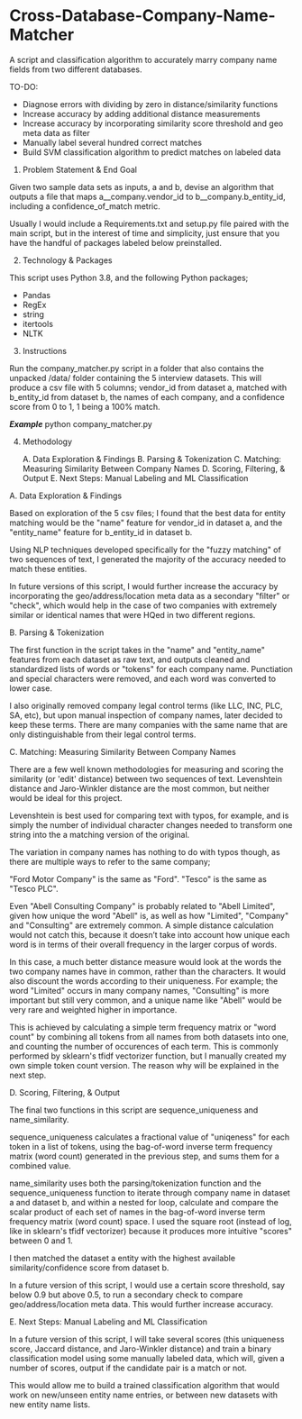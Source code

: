 # Cross-Database-Company-Name-Matcher
A script and classification algorithm to accurately marry company name fields from two different databases.

TO-DO:
- Diagnose errors with dividing by zero in distance/similarity functions
- Increase accuracy by adding additional distance measurements
- Increase accuracy by incorporating similarity score threshold and geo meta data as filter
- Manually label several hundred correct matches
- Build SVM classification algorithm to predict matches on labeled data


1. Problem Statement & End Goal
 
Given two sample data sets as inputs, a and b, devise an algorithm that outputs a file that maps a__company.vendor_id to b__company.b_entity_id, including a confidence_of_match metric.

Usually I would include a Requirements.txt and setup.py file paired with the main script, but in the interest of time and simplicity, just ensure that you have the handful of packages labeled below preinstalled.

2. Technology & Packages

This script uses Python 3.8, and the following Python packages;
- Pandas
- RegEx
- string
- itertools
- NLTK


3. Instructions

Run the company_matcher.py script in a folder that also contains the unpacked /data/ folder containing the 5 interview datasets. This will produce a csv file with 5 columns; vendor_id from dataset a, matched with b_entity_id from dataset b, the names of each company, and a confidence score from 0 to 1, 1 being a 100% match.

***Example***
python company_matcher.py



4. Methodology

    A. Data Exploration & Findings
    B. Parsing & Tokenization
    C. Matching: Measuring Similarity Between Company Names
    D. Scoring, Filtering, & Output
    E. Next Steps: Manual Labeling and ML Classification


A. Data Exploration & Findings

Based on exploration of the 5 csv files; I found that the best data for entity matching would be the "name" feature for vendor_id in dataset a, and the "entity_name" feature for b_entity_id in dataset b. 

Using NLP techniques developed specifically for the "fuzzy matching" of two sequences of text, I generated the majority of the accuracy needed to match these entities. 

In future versions of this script, I would further increase the accuracy by incorporating the geo/address/location meta data as a secondary "filter" or "check", which would help in the case of two companies with extremely similar or identical names that were HQed in two different regions.


B. Parsing & Tokenization

The first function in the script takes in the "name" and "entity_name" features from each dataset as raw text, and outputs cleaned and standardized lists of words or "tokens" for each company name. Punctiation and special characters were removed, and each word was converted to lower case. 

I also originally removed company legal control terms (like LLC, INC, PLC, SA, etc), but upon manual inspection of company names, later decided to keep these terms. There are many companies with the same name that are only distinguishable from their legal control terms.



C. Matching: Measuring Similarity Between Company Names

There are a few well known methodologies for measuring and scoring the similarity (or 'edit' distance) between two sequences of text. Levenshtein distance and Jaro-Winkler distance are the most common, but neither would be ideal for this project.

Levenshtein is best used for comparing text with typos, for example, and is simply the number of individual character changes needed to transform one string into the a matching version of the original.

The variation in company names has nothing to do with typos though, as there are multiple ways to refer to the same company;

"Ford Motor Company" is the same as "Ford". "Tesco" is the same as "Tesco PLC". 

Even "Abell Consulting Company" is probably related to "Abell Limited", given how unique the word "Abell" is, as well as how "Limited", "Company" and "Consulting" are extremely common. A simple distance calculation would not catch this, because it doesn’t take into account how unique each word is in terms of their overall frequency in the larger corpus of words.

In this case, a much better distance measure would look at the words the two company names have in common, rather than the characters. It would also discount the words according to their uniqueness. For example; the word "Limited" occurs in many company names, "Consulting" is more important but still very common, and a unique name like "Abell" would be very rare and weighted higher in importance.

This is achieved by calculating a simple term frequency matrix or "word count" by combining all tokens from all names from both datasets into one, and counting the number of occurences of each term. This is commonly performed by sklearn's tfidf vectorizer function, but I manually created my own simple token count version. The reason why will be explained in the next step.



D. Scoring, Filtering, & Output

The final two functions in this script are sequence_uniqueness and name_similarity.

sequence_uniqueness calculates a fractional value of "uniqeness" for each token in a list of tokens, using the bag-of-word inverse term frequency matrix (word count) generated in the previous step, and sums them for a combined value.

name_similarity uses both the parsing/tokenization function and the sequence_uniqueness function to iterate through company name in dataset a and dataset b, and within a nested for loop, calculate and compare the scalar product of each set of names in the bag-of-word inverse term frequency matrix (word count) space. I used the square root (instead of log, like in sklearn's tfidf vectorizer) because it produces more intuitive "scores" between 0 and 1. 

I then matched the dataset a entity with the highest available similarity/confidence score from dataset b. 

In a future version of this script, I would use a certain score threshold, say below 0.9 but above 0.5, to run a secondary check to compare geo/address/location meta data. This would further increase accuracy.



E. Next Steps: Manual Labeling and ML Classification

In a future version of this script, I will take several scores (this uniqueness score, Jaccard distance, and Jaro-Winkler distance) and train a binary classification model using some manually labeled data, which will, given a number of scores, output if the candidate pair is a match or not.

This would allow me to build a trained classification algorithm that would work on new/unseen entity name entries, or between new datasets with new entity name lists.